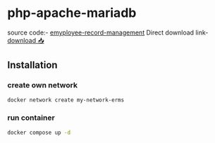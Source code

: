 # php-apache-mariadb

source code:- [emyployee-record-management](https://phpgurukul.com/employee-record-management-system-in-php-and-mysql/)
Direct download link- [download 📥](https://phpgurukul.com/wp-content/uploads/2019/02/Employee-Record-Management-System-Project.zip)

## Installation

### create own network

```bash
docker network create my-network-erms
```

### run container

```bash
docker compose up -d
```
